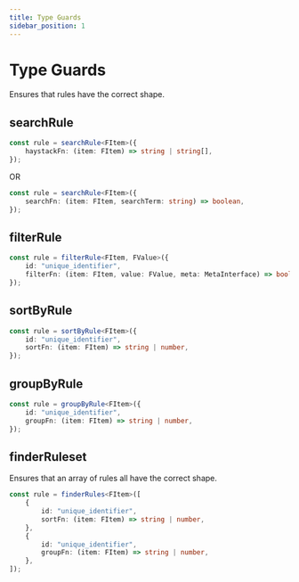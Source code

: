 ```yaml
---
title: Type Guards
sidebar_position: 1
---
```


# Type Guards

Ensures that rules have the correct shape.

## searchRule

```ts
const rule = searchRule<FItem>({
    haystackFn: (item: FItem) => string | string[],
});
```

OR

```ts
const rule = searchRule<FItem>({
    searchFn: (item: FItem, searchTerm: string) => boolean,
});
```

## filterRule

```ts
const rule = filterRule<FItem, FValue>({
    id: "unique_identifier",
    filterFn: (item: FItem, value: FValue, meta: MetaInterface) => boolean,
});
```

## sortByRule

```ts
const rule = sortByRule<FItem>({
    id: "unique_identifier",
    sortFn: (item: FItem) => string | number,
});
```

## groupByRule

```ts
const rule = groupByRule<FItem>({
    id: "unique_identifier",
    groupFn: (item: FItem) => string | number,
});
```

## finderRuleset

Ensures that an array of rules all have the correct shape.

```ts
const rule = finderRules<FItem>([
    {
        id: "unique_identifier",
        sortFn: (item: FItem) => string | number,
    },
    {
        id: "unique_identifier",
        groupFn: (item: FItem) => string | number,
    },
]);
```
